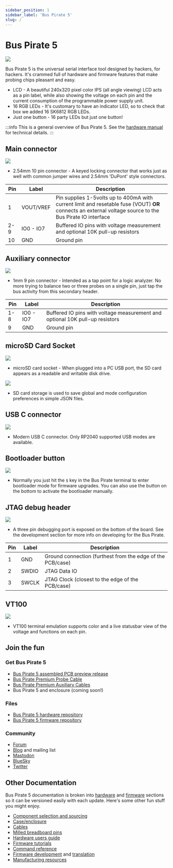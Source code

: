 ```yaml
---
sidebar_position: 1
sidebar_label: 'Bus Pirate 5'
slug: /
---
```


# Bus Pirate 5

![](./img/bp-rgb-dark.jpg)

Bus Pirate 5 is the universal serial interface tool designed by hackers, for hackers. It's crammed full of hardware and firmware features that make probing chips pleasant and easy.

- LCD - A beautiful 240x320 pixel color IPS (all angle viewing) LCD acts as a pin label, while also showing the voltage on each pin and the current consumption of the programmable power supply unit. 
- 16 RGB LEDs - It's customary to have an indicator LED, so to check that box we added 16 SK6812 RGB LEDs.
- Just one button - 16 party LEDs but just one button!

:::info
This is a general overview of Bus Pirate 5. See the [hardware manual](https://hardware.buspirate.com/) for technical details.
:::


## Main connector
![](./img/bp5-connectors.jpg)

- 2.54mm 10 pin connector - A keyed locking connector that works just as well with common jumper wires and 2.54mm 'DuPont' style connectors.


|Pin|Label|Description|
|-|-|-|
|1|VOUT/VREF|Pin supplies 1-5volts up to 400mA with current limit and resetable fuse (VOUT) **OR** connects an external voltage source to the Bus Pirate IO interface|
|2-9|IO0 - IO7|Buffered IO pins with voltage measurement and optional 10K pull-up resistors|
|10|GND| Ground pin|

## Auxiliary connector

![](./img/bp5-aux.jpg)

- 1mm 9 pin connector - Intended as a tap point for a logic analyzer. No more trying to balance two or three probes on a single pin, just tap the bus activity from this secondary header.

|Pin|Label|Description|
|-|-|-|
|1-8|IO0 - IO7|Buffered IO pins with voltage measurement and optional 10K pull-up resistors|
|9|GND| Ground pin|

## microSD Card Socket

![](./img/bp5-sd.jpg)

- microSD card socket - When plugged into a PC USB port, the SD card appears as a readable and writable disk drive. 

![](./img/json-config.png)

- SD card storage is used to save global and mode configuration preferences in simple JSON files. 

## USB C connector
![](./img/bp5-usbc.jpg)

- Modern USB C connector. Only RP2040 supported USB modes are available.

## Bootloader button

![](./img/bp5-back.jpg)

- Normally you just hit the ```$``` key in the Bus Pirate terminal to enter bootloader mode for firmware upgrades. You can also use the button on the bottom to activate the bootloader manually.

## JTAG debug header
![](./img/bp5-debug.jpg)

- A three pin debugging port is exposed on the bottom of the board. See the development section for more info on developing for the Bus Pirate.

|Pin|Label|Description|
|-|-|-|
|1|GND|Ground connection (furthest from the edge of the PCB/case)|
|2|SWDIO|JTAG Data IO|
|3|SWCLK|JTAG Clock (closest to the edge of the PCB/case)|

## VT100 

![](./img/teraterm-done.png)

- VT100 terminal emulation supports color and a live statusbar view of the voltage and functions on each pin.


## Join the fun
### Get Bus Pirate 5
- [Bus Pirate 5 assembled PCB preview release](https://dirtypcbs.com/store/designer/details/ian/6621/bus-pirate-5-preview-version-pcb-only)
- [Bus Pirate Premium Probe Cable](https://dirtypcbs.com/store/designer/details/ian/6619/bus-pirate-5-probe-cable-kit)
- [Bus Pirate Premium Auxiliary Cables](https://dirtypcbs.com/store/designer/details/ian/6620/auxilary-cable-kit)
- Bus Pirate 5 and enclosure (coming soon!)

### Files
- [Bus Pirate 5 hardware repository](https://github.com/DangerousPrototypes/BusPirate5-hardware)
- [Bus Pirate 5 firmware repository](https://github.com/DangerousPrototypes/BusPirate5-firmware)

### Community
- [Forum](https://forum.buspirate.com)
- [Blog](https://buspirate.com/) and mailing list
- [Mastodon](https://mastodon.social/@buspirate)
- [BlueSky](https://bsky.app/profile/buspirate.bsky.social)
- [Twitter](https://twitter.com/dangerousproto)

## Other Documentation
Bus Pirate 5 documentation is broken into [hardware](https://hardware.buspirate.com/introduction) and [firmware](https://firmware.buspirate.com/introduction) sections so it can be versioned easily with each update. Here's some other fun stuff you might enjoy.
- [Component selection and sourcing](https://hardware.buspirate.com/components/introduction)
- [Case/enclosure](https://hardware.buspirate.com/enclosure/fdm-shell)
- [Cables](https://firmware.buspirate.com/overview/cables)
- [Milled breadboard pins](https://firmware.buspirate.com/overview/milled-breadboard-pins)
- [Hardware users guide](https://firmware.buspirate.com/overview/hardware)
- [Firmware tutorials](https://firmware.buspirate.com/tutorial-basics/quick-setup)
- [Command reference](https://firmware.buspirate.com/command-reference/all-commands)
- [Firmware development](https://hardware.buspirate.com/development/code) and [translation](https://hardware.buspirate.com/development/translation)
- [Manufacturing resources](https://hardware.buspirate.com/category/manufacturing)

